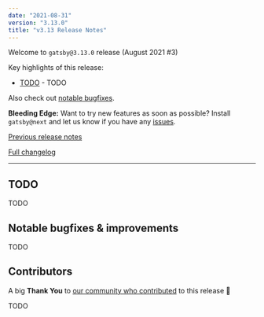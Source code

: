 ```yaml
---
date: "2021-08-31"
version: "3.13.0"
title: "v3.13 Release Notes"
---
```


Welcome to `gatsby@3.13.0` release (August 2021 #3)

Key highlights of this release:

- [TODO](#todo) - TODO

Also check out [notable bugfixes](#notable-bugfixes--improvements).

**Bleeding Edge:** Want to try new features as soon as possible? Install `gatsby@next` and let us know
if you have any [issues](https://github.com/gatsbyjs/gatsby/issues).

[Previous release notes](/docs/reference/release-notes/v3.12)

[Full changelog](https://github.com/gatsbyjs/gatsby/compare/gatsby@3.13.0-next.0...gatsby@3.13.0)

---

## TODO

TODO

## Notable bugfixes & improvements

TODO

## Contributors

A big **Thank You** to [our community who contributed](https://github.com/gatsbyjs/gatsby/compare/gatsby@3.13.0-next.0...gatsby@3.13.0) to this release 💜

TODO
